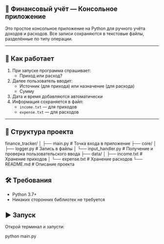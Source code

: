 ## 📘 Финансовый учёт — Консольное приложение

Это простое консольное приложение на Python для ручного учёта доходов и расходов. Все записи сохраняются в текстовые файлы, разделённые по типу операции.

---

## 🚀 Как работает

1. При запуске программа спрашивает:
   - Приход или расход?
2. Далее пользователь вводит:
   - Источник (для прихода) или назначение (для расхода)
   - Сумму
3. Дата и время добавляются автоматически
4. Информация сохраняется в файл:
   - `income.txt` — для приходов
   - `expense.txt` — для расходов

---

## 📂 Структура проекта


finance_tracker/
│
├── main.py              # Точка входа в приложение
├── core/
│   ├── logger.py        # Запись в файлы
│   └── input_handler.py # Получение и проверка пользовательского ввода
├── data/
│   ├── income.txt       # Хранение приходов
│   └── expense.txt      # Хранение расходов
└── README.md            # Описание проекта


## 🛠 Требования

- Python 3.7+
- Никаких сторонних библиотек не требуется


## ▶️ Запуск

Открой терминал и запусти:

python main.py
